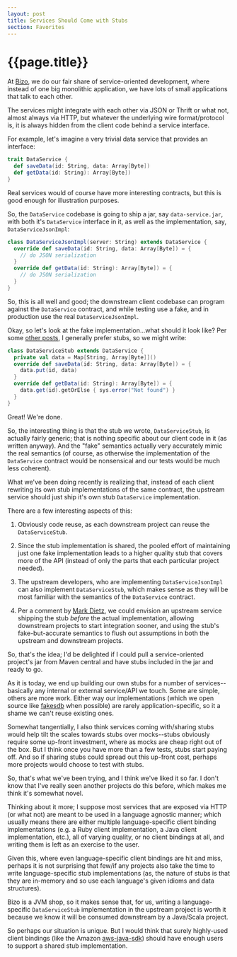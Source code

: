 ```yaml
---
layout: post
title: Services Should Come with Stubs
section: Favorites
---
```


{{page.title}}
==============

At [Bizo](http://www.bizo.com), we do our fair share of service-oriented development, where instead of one big monolithic application, we have lots of small applications that talk to each other.

The services might integrate with each other via JSON or Thrift or what not, almost always via HTTP, but whatever the underlying wire format/protocol is, it is always hidden from the client code behind a service interface.

For example, let's imagine a very trivial data service that provides an interface:

```scala
trait DataService {
  def saveData(id: String, data: Array[Byte])
  def getData(id: String): Array[Byte])
}
```

Real services would of course have more interesting contracts, but this is good enough for illustration purposes.

So, the `DataService` codebase is going to ship a jar, say `data-service.jar`, with both it's `DataService` interface in it, as well as the implementation, say, `DataServiceJsonImpl`:

```scala
class DataServiceJsonImpl(server: String) extends DataService {
  override def saveData(id: String, data: Array[Byte]) = {
    // do JSON serialization
  }
  override def getData(id: String): Array[Byte]) = {
    // do JSON serialization
  }
}
```

So, this is all well and good; the downstream client codebase can program against the `DataService` contract, and while testing use a fake, and in production use the real `DataServiceJsonImpl`.

Okay, so let's look at the fake implementation...what should it look like? Per some [other posts](http://www.draconianoverlord.com/2010/07/09/why-i-dont-like-mocks.html), I generally prefer stubs, so we might write:

```scala
class DataServiceStub extends DataService {
  private val data = Map[String, Array[Byte]]()
  override def saveData(id: String, data: Array[Byte]) = {
    data.put(id, data)
  }
  override def getData(id: String): Array[Byte]) = {
    data.get(id).getOrElse { sys.error("Not found") }
  }
}
```

Great! We're done.

So, the interesting thing is that the stub we wrote, `DataServiceStub`, is actually fairly generic; that is nothing specific about our client code in it (as written anyway). And the "fake" semantics actually very accurately mimic the real semantics (of course, as otherwise the implementation of the `DataService` contract would be nonsensical and our tests would be much less coherent).

What we've been doing recently is realizing that, instead of each client rewriting its own stub implementations of the same contract, the upstream service should just ship it's own stub `DataService` implementation.

There are a few interesting aspects of this:

1. Obviously code reuse, as each downstream project can reuse the `DataServiceStub`.

2. Since the stub implementation is shared, the pooled effort of maintaining just one fake implementation leads to a higher quality stub that covers more of the API (instead of only the parts that each particular project needed).

3. The upstream developers, who are implementing `DataServiceJsonImpl` can also implement `DataServiceStub`, which makes sense as they will be most familiar with the semantics of the `DataService` contract.

4. Per a comment by [Mark Dietz](http://markdietz.wordpress.com/), we could envision an upstream service shipping the stub *before* the actual implementation, allowing downstream projects to start integration sooner, and using the stub's fake-but-accurate semantics to flush out assumptions in both the upstream and downstream projects.

So, that's the idea; I'd be delighted if I could pull a service-oriented project's jar from Maven central and have stubs included in the jar and ready to go.

As it is today, we end up building our own stubs for a number of services--basically any internal or external service/API we touch. Some are simple, others are more work. Either way our implementations (which we open source like [fakesdb](https://github.com/stephenh/fakesdb) when possible) are rarely application-specific, so it a shame we can't reuse existing ones.

Somewhat tangentially, I also think services coming with/sharing stubs would help tilt the scales towards stubs over mocks--stubs obviously require some up-front investment, where as mocks are cheap right out of the box. But I think once you have more than a few tests, stubs start paying off. And so if sharing stubs could spread out this up-front cost, perhaps more projects would choose to test with stubs.

So, that's what we've been trying, and I think we've liked it so far. I don't know that I've really seen another projects do this before, which makes me think it's somewhat novel.

Thinking about it more; I suppose most services that are exposed via HTTP (or what not) are meant to be used in a language agnostic manner; which usually means there are either multiple language-specific client binding implementations (e.g. a Ruby client implementation, a Java client implementation, etc.), all of varying quality, or no client bindings at all, and writing them is left as an exercise to the user.

Given this, where even language-specific client bindings are hit and miss, perhaps it is not surprising that few/if any projects also take the time to write language-specific stub implementations (as, the nature of stubs is that they are in-memory and so use each language's given idioms and data structures).

Bizo is a JVM shop, so it makes sense that, for us, writing a language-specific `DataServiceStub` implementation in the upstream project is worth it because we know it will be consumed downstream by a Java/Scala project.

So perhaps our situation is unique. But I would think that surely highly-used client bindings (like the Amazon [aws-java-sdk](http://aws.amazon.com/sdkforjava/)) should have enough users to support a shared stub implementation.
